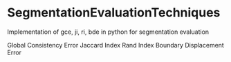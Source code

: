 # SegmentationEvaluationTechniques
Implementation of gce, ji, ri, bde in python for segmentation evaluation

Global Consistency Error
Jaccard Index
Rand Index
Boundary Displacement Error
